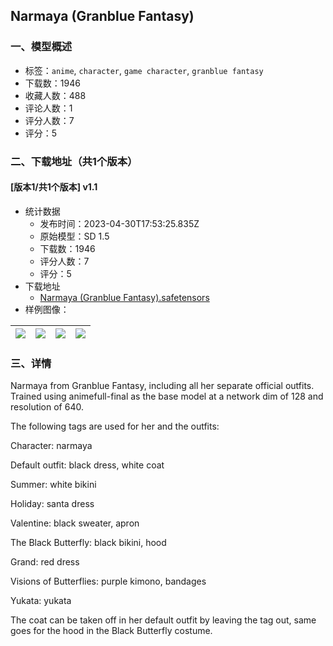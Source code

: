 ## Narmaya (Granblue Fantasy)
### 一、模型概述

- 标签：`anime`, `character`, `game character`, `granblue fantasy`
- 下载数：1946
- 收藏人数：488
- 评论人数：1
- 评分人数：7
- 评分：5

### 二、下载地址（共1个版本）

#### [版本1/共1个版本] v1.1

- 统计数据
  - 发布时间：2023-04-30T17:53:25.835Z
  - 原始模型：SD 1.5
  - 下载数：1946
  - 评分人数：7
  - 评分：5
- 下载地址
  - [Narmaya (Granblue Fantasy).safetensors](https://civitai.com/api/download/models/32132)
- 样例图像：

| <img src="https://image.civitai.com/xG1nkqKTMzGDvpLrqFT7WA/baa2a173-8671-43e8-44e7-71099f0cf900/width=450/365763.jpeg" /> | <img src="https://image.civitai.com/xG1nkqKTMzGDvpLrqFT7WA/a7dedc4a-b7b3-464d-3b64-678111c08700/width=450/365770.jpeg" /> | <img src="https://image.civitai.com/xG1nkqKTMzGDvpLrqFT7WA/3d58c546-e74a-4901-3c2b-89dab82a9700/width=450/365769.jpeg" /> | <img src="https://image.civitai.com/xG1nkqKTMzGDvpLrqFT7WA/b2bb7807-ae6f-42d6-a4f8-6ed02ce9e000/width=450/365768.jpeg" /> |
| ---- | ---- | ---- | ---- |


### 三、详情
<p>Narmaya from Granblue Fantasy, including all her separate official outfits. Trained using animefull-final as the base model at a network dim of 128 and resolution of 640.</p><p>The following tags are used for her and the outfits:</p><p>Character: narmaya</p><p>Default outfit: black dress, white coat</p><p>Summer: white bikini</p><p>Holiday: santa dress</p><p>Valentine: black sweater, apron</p><p>The Black Butterfly: black bikini, hood</p><p>Grand: red dress</p><p>Visions of Butterflies: purple kimono, bandages</p><p>Yukata: yukata</p><p>The coat can be taken off in her default outfit by leaving the tag out, same goes for the hood in the Black Butterfly costume.</p>